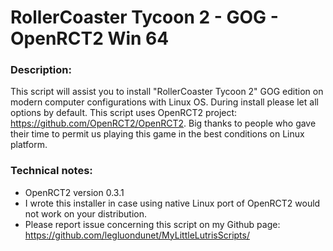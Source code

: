# RollerCoaster Tycoon 2 - GOG - OpenRCT2 Win 64
### Description:
This script will assist you to install "RollerCoaster Tycoon 2" GOG edition on modern computer configurations with Linux OS.
During install please let all options by default.
This script uses OpenRCT2 project: https://github.com/OpenRCT2/OpenRCT2.
Big thanks to people who gave their time to permit us playing this game in the best conditions on Linux platform.
### Technical notes:
- OpenRCT2 version 0.3.1
- I wrote this installer in case using native Linux port of OpenRCT2 would not work on your distribution.
- Please report issue concerning this script on my Github page:
https://github.com/legluondunet/MyLittleLutrisScripts/

